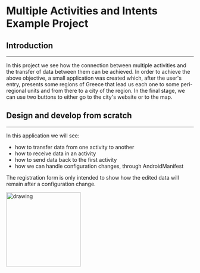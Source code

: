 # Multiple Activities and Intents Example Project

## Introduction
___

In this project we see how the connection between multiple activities and the transfer of data between them can be achieved. In order to achieve the above objective, a small application was created which, after the user's entry, presents some regions of Greece that lead us each one to some peri-regional units and from there to a city of the region. In the final stage, we can use two buttons to either go to the city's website or to the map.

## Design and develop from scratch
___

In this application we will see: 
* how to transfer data from one activity to another
* how to receive data in an activity
* how to send data back to the first activity
* how we can handle configuration changes, through AndroidManifest

The registration form is only intended to show how the edited data will remain after a configuration change.

<img src="https://github.com/amarkouzis/Multiple_Activities_and_Intents_Example_Project/assets/115666194/c74e2af9-a5e6-4a77-b07f-e19f4e496582" alt="drawing" width="200"/> 
